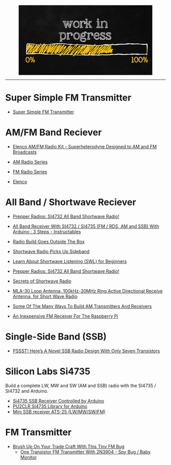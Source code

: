 <!--
Maintainer:   jeffskinnerbox@yahoo.com / www.jeffskinnerbox.me
Version:      0.0.0
-->


<div align="center">
<img src="https://raw.githubusercontent.com/jeffskinnerbox/blog/main/content/images/banners-bkgrds/work-in-progress.jpg" title="These materials require additional work and are not ready for general use." align="center" width=420px height=219px>
</div>


-----



# Super Simple FM Transmitter

* [Super Simple FM Transmitter](https://hackaday.com/2013/12/07/super-simple-fm-transmitter/)

# AM/FM Band Reciever

* [Elenco AM/FM Radio Kit - Superheterodyne Designed to AM and FM Broadcasts](https://www.amazon.com/gp/product/B008515U1U)

* [AM Radio Series](https://www.youtube.com/playlist?list=PLveP8oiH14b7ZbPYwTWYK1TG59Du6fvv1)
* [FM Radio Series](https://www.youtube.com/watch?v=IY48rJtdbSs&list=PLveP8oiH14b6mkZ2KiUNHj96e4Fmauxpc)
* [Elenco](https://www.youtube.com/c/TheOffsetVolt/search?query=Elenco%20)

# All Band / Shortwave Reciever

* [Prepper Radios: SI4732 All Band Shortwave Radio!](https://www.youtube.com/watch?v=6cyw0diZVTI)
* [All Band Receiver With SI4732 / SI4735 (FM / RDS, AM and SSB) With Arduino : 3 Steps - Instructables](https://www.instructables.com/All-Band-Receiver-With-Si4735-FM-RDS-AM-and-SSB-Wi/)
* [Radio Build Goes Outside The Box](https://hackaday.com/2021/06/03/radio-build-goes-outside-the-box/)

* [Shortwave Radio Picks Up Sideband](https://hackaday.com/2021/09/29/shortwave-radio-picks-up-sideband/)

* [Learn About Shortwave Listening (SWL) for Beginners](https://www.youtube.com/watch?v=vYX3y9GZDdg)
* [Prepper Radios: SI4732 All Band Shortwave Radio!](https://www.youtube.com/watch?v=6cyw0diZVTI)
* [Secrets of Shortwave Radio](https://www.youtube.com/watch?v=j_I2jaKbnPk)

* [MLA-30 Loop Antenna, 100kHz-30MHz Ring Active Directional Receive Antenna, for Short Wave Radio](https://www.amazon.com/dp/B08FDKJ5L1/)

* [Some Of The Many Ways To Build AM Transmitters And Receivers](https://hackaday.com/2021/06/25/some-of-the-many-ways-to-build-am-transmitters-and-receivers/)

* [An Inexpensive FM Receiver For The Raspberry Pi](https://hackaday.com/2021/09/07/an-inexpensive-fm-receiver-for-the-raspberry-pi/)

# Single-Side Band (SSB)

* [PSSST! Here’s A Novel SSB Radio Design With Only Seven Transistors](https://hackaday.com/2021/11/20/pssst-heres-a-novel-ssb-radio-design-with-only-seven-transistors/)

# Silicon Labs Si4735

Build a complete LW, MW and SW (AM and SSB) radio with the SI4735 / SI4732 and Arduino.

* [Si4735 SSB Receiver Controlled by Arduino](https://hackaday.io/project/170145-si4735-ssb-receiver-controlled-by-arduino)
* [PU2CLR SI4735 Library for Arduino](https://github.com/pu2clr/SI4735)
* [Mini SSB receiver ATS-25 (LW/MW/SW/FM)](https://www.youtube.com/watch?v=M6Hgx93mleA)

# FM Transmitter

* [Brush Up On Your Trade Craft With This Tiny FM Bug](https://hackaday.com/2025/04/11/brush-up-on-your-trade-craft-with-this-tiny-fm-bug/)
  * [One Transistor FM Transmitter With 2N3904 - Spy Bug / Baby Monitor](https://www.youtube.com/watch?v=NxbeOI3g_Gc)
